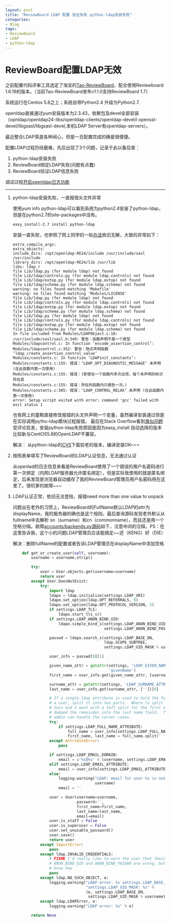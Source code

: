 ```yaml
---
layout: post
title: "ReviewBoard LDAP 配置 验证失败 python-ldap安装失败"
categories:
- Blog
tags:
- ReviewBoard
- LDAP
- python-ldap
---
```

ReviewBoard配置LDAP无效
======================
之前配置代码评审工具选定了淘宝的[Tao-ReviewBoard](http://code.taobao.org/p/tao-reviewboard/wiki/index/)，配合使用Reviewboard 1.6.19的版本。（当前Tao-ReviewBoard发布v1.1.0支持ReviewBoard 1.7）

系统运行在Centos 5.8之上；系统自带Python2.4 升级为Python2.7.

openldap直接通过yum安装版本为2.3.43，依赖包及devel全部安装（opnldap/openldap24-libs/openldap-clients/openldap-devel/l openssl-devel/libgsasl/libgsasl-devel,本机LDAP Server有openldap-servers）。

最近整合LDAP真是各种闹心，但是一旦配置完成的确是很便捷。

配置LDAP过程历经磨难，先后出现了3个问题，记录于此以备后查：

1. python-ldap安装失败
2. ReviewBoard绑定LDAP失败(问题有点蠢)
3. ReviewBoard验证LDAP信息失败

调试过程[开启openldap日志功能](http://www.cnblogs.com/moonson/archive/2009/11/06/1597302.html)

-------------------------------------------------

1. python-ldap安装失败，一直报错头文件异常

    使用yum info python-ldap可以看到系统为python2.4安装了python-ldap，但是在python2.7的site-packages中没有。

    ```sh
    easy_install-2.7 install python-ldap
    ```

    安装一直失败，也参照了网上同学的一些[办法](http://nilm61.iteye.com/blog/1779136)依旧无解，大致的异常如下：

    ```
    extra_compile_args: 
    extra_objects: 
    include_dirs: /opt/openldap-RE24/include /usr/include/sasl /usr/include
    library_dirs: /opt/openldap-RE24/lib /usr/lib
    libs: ldap_r
    file Lib/ldap.py (for module ldap) not found
    file Lib/ldap/controls.py (for module ldap.controls) not found
    file Lib/ldap/extop.py (for module ldap.extop) not found
    file Lib/ldap/schema.py (for module ldap.schema) not found
    warning: no files found matching 'Makefile'
    warning: no files found matching 'Modules/LICENSE'
    file Lib/ldap.py (for module ldap) not found
    file Lib/ldap/controls.py (for module ldap.controls) not found
    file Lib/ldap/extop.py (for module ldap.extop) not found
    file Lib/ldap/schema.py (for module ldap.schema) not found
    file Lib/ldap.py (for module ldap) not found
    file Lib/ldap/controls.py (for module ldap.controls) not found
    file Lib/ldap/extop.py (for module ldap.extop) not found
    file Lib/ldap/schema.py (for module ldap.schema) not found
    In file included from Modules/LDAPObject.c:18:
    /usr/include/sasl/sasl.h:349: 警告：函数声明不是一个原型
    Modules/ldapcontrol.c: In function ‘encode_assertion_control’:
    Modules/ldapcontrol.c:352: 警告：隐式声明函数 ‘ldap_create_assertion_control_value’
    Modules/constants.c: In function ‘LDAPinit_constants’:
    Modules/constants.c:155: 错误：‘LDAP_OPT_DIAGNOSTIC_MESSAGE’ 未声明 (在此函数内第一次使用)
    Modules/constants.c:155: 错误：(即使在一个函数内多次出现，每个未声明的标识符在其
    Modules/constants.c:155: 错误：所在的函数内只报告一次。)
    Modules/constants.c:365: 错误：‘LDAP_CONTROL_RELAX’ 未声明 (在此函数内第一次使用)
    error: Setup script exited with error: command 'gcc' failed with exit status 1
    ```

    也有网上的童鞋直接修改报错的头文件声明一个变量，虽然编译安装通过但是在实际调用pytho-ldap模块过程报错。
    最后在Stack Overflow看到[类似问题](http://stackoverflow.com/questions/19311933/redhat-5-4-python-ldap-run-error-python2-7/25199930#25199930)受评论启发，安装python-ldap失败原因是因为easy_install 自动选择的版本比较新与CentOS5.8的OpenLDAP不兼容。

    解决：
    从python-ldap的[CVS](http://python-ldap.cvs.sourceforge.net/viewvc/python-ldap/python-ldap/?pathrev=PYLDAP_REL_2_2_1)下载较老的版本，编译安装OK~~~

2. 按照表单填写了ReviewBoard的LDAP认证信息，无法通过认证

    从openlad的日志信息来看是ReviewBoard使用了一个错误的用户名密码进行第一次绑定（内网LDAP服务器允许匿名绑定），但是实际我使用的就是匿名绑定，后来发现是浏览器自动缓存了我的ReviewBoard管理员用户名密码用在这里了。很坑爹的故障~~~
    

3. LDAP认证正常，依旧无法登陆，报错need more than one value to unpack

    问题出在老外的习惯上，ReviewBoard的FullName默认LDAP的attr为displayName，我的服务器的确也是这个规则。最后查询源码发现老外默认从fullname中去解析 sn（surname）和cn（commonname），而且还是用一个空格分隔。故障[accounts/backends.py源码](https://github.com/reviewboard/reviewboard/blob/b23dd1f809583f02a5062778ecf0955b8ed9a299/reviewboard/accounts/backends.py)如下，注意中间的注释。PS：在这里告诉我，这个小的问题LDAP管理员应该能搞定~~还（KENG）好（DIE）
	
	解决：删除fullName的配置或者告诉LDAP管理员在displayName中添加空格
    
    ```python
        def get_or_create_user(self, username):
            username = username.strip()

            try:
                user = User.objects.get(username=username)
                return user
            except User.DoesNotExist:
                try:
                    import ldap
                    ldapo = ldap.initialize(settings.LDAP_URI)
                    ldapo.set_option(ldap.OPT_REFERRALS, 0)
                    ldapo.set_option(ldap.OPT_PROTOCOL_VERSION, 3)
                    if settings.LDAP_TLS:
                        ldapo.start_tls_s()
                    if settings.LDAP_ANON_BIND_UID:
                        ldapo.simple_bind_s(settings.LDAP_ANON_BIND_UID,
                                            settings.LDAP_ANON_BIND_PASSWD)

                    passwd = ldapo.search_s(settings.LDAP_BASE_DN,
                                            ldap.SCOPE_SUBTREE,
                                            settings.LDAP_UID_MASK % username)

                    user_info = passwd[0][1]

                    given_name_attr = getattr(settings, 'LDAP_GIVEN_NAME_ATTRIBUTE',
                                              'givenName')
                    first_name = user_info.get(given_name_attr, [username])[0]

                    surname_attr = getattr(settings, 'LDAP_SURNAME_ATTRIBUTE', 'sn')
                    last_name = user_info.get(surname_attr, [''])[0]

                    # If a single ldap attribute is used to hold the full name of
                    # a user, split it into two parts.  Where to split was a coin
                    # toss and I went with a left split for the first name and
                    # dumped the remainder into the last name field.  The system
                    # admin can handle the corner cases.
                    try:
                        if settings.LDAP_FULL_NAME_ATTRIBUTE:
                            full_name = user_info[settings.LDAP_FULL_NAME_ATTRIBUTE][0]
                            first_name, last_name = full_name.split(' ', 1)
                    except AttributeError:
                        pass

                    if settings.LDAP_EMAIL_DOMAIN:
                        email = u'%s@%s' % (username, settings.LDAP_EMAIL_DOMAIN)
                    elif settings.LDAP_EMAIL_ATTRIBUTE:
                        email = user_info[settings.LDAP_EMAIL_ATTRIBUTE][0]
                    else:
                        logging.warning("LDAP: email for user %s is not specified",
                                        username)
                        email = ''

                    user = User(username=username,
                                password='',
                                first_name=first_name,
                                last_name=last_name,
                                email=email)
                    user.is_staff = False
                    user.is_superuser = False
                    user.set_unusable_password()
                    user.save()
                    return user
                except ImportError:
                    pass
                except ldap.INVALID_CREDENTIALS:
                    # FIXME I'd really like to warn the user that their
                    # ANON_BIND_UID and ANON_BIND_PASSWD are wrong, but I don't
                    # know how
                    pass
                except ldap.NO_SUCH_OBJECT, e:
                    logging.warning("LDAP error: %s settings.LDAP_BASE_DN: %s "
                                    "settings.LDAP_UID_MASK: %s" %
                                    (e, settings.LDAP_BASE_DN,
                                     settings.LDAP_UID_MASK % username))
                except ldap.LDAPError, e:
                    logging.warning("LDAP error: %s" % e)

            return None
    ```
